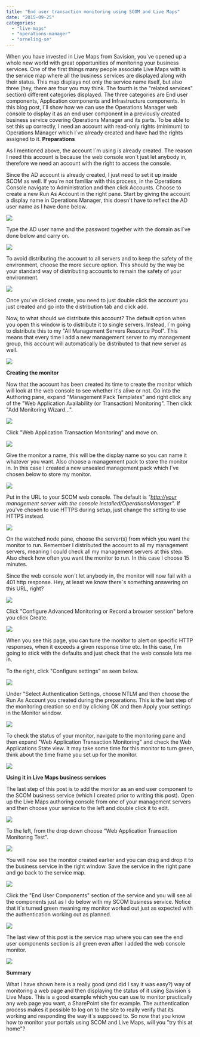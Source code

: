 ```yaml
---
title: "End user transaction monitoring using SCOM and Live Maps"
date: "2015-09-25"
categories: 
  - "live-maps"
  - "operations-manager"
  - "orneling-se"
---
```


When you have invested in Live Maps from Savision, you´ve opened up a whole new world with great opportunities of monitoring your business services. One of the first things many people associate Live Maps with is the service map where all the business services are displayed along with their status. This map displays not only the service name itself, but also three (hey, there are four you may think. The fourth is the "related services" section) different categories displayed. The three categories are End user components, Application components and Infrastructure components. In this blog post, I´ll show how we can use the Operations Manager web console to display it as an end user component in a previously created business service covering Operations Manager and its parts. To be able to set this up correctly, I need an account with read-only rights (minimum) to Operations Manager which I´ve already created and have had the rights assigned to it. **Preparations**

As I mentioned above, the account I´m using is already created. The reason I need this account is because the web console won´t just let anybody in, therefore we need an account with the right to access the console.

Since the AD account is already created, I just need to set it up inside SCOM as well. If you´re not familiar with this process, in the Operations Console navigate to Administration and then click Accounts. Choose to create a new Run As Account in the right pane. Start by giving the account a display name in Operations Manager, this doesn't have to reflect the AD user name as I have done below.

![](images/092515_1241_Endusertran1.png)

Type the AD user name and the password together with the domain as I´ve done below and carry on.

![](images/092515_1241_Endusertran2.png)

To avoid distributing the account to all servers and to keep the safety of the environment, choose the more secure option. This should by the way be your standard way of distributing accounts to remain the safety of your environment.

![](images/092515_1241_Endusertran3.png)

Once you´ve clicked create, you need to just double click the account you just created and go into the distribution tab and click add.

Now, to what should we distribute this account? The default option when you open this window is to distribute it to single servers. Instead, I´m going to distribute this to my "All Management Servers Resource Pool". This means that every time I add a new management server to my management group, this account will automatically be distributed to that new server as well.

![](images/092515_1241_Endusertran4.png)

**Creating the monitor**

Now that the account has been created its time to create the monitor which will look at the web console to see whether it's alive or not. Go into the Authoring pane, expand "Management Pack Templates" and right click any of the "Web Application Availability (or Transaction) Monitoring". Then click "Add Monitoring Wizard…".

![](images/092515_1241_Endusertran5.png)

Click "Web Application Transaction Monitoring" and move on.

![](images/092515_1241_Endusertran6.png)

Give the monitor a name, this will be the display name so you can name it whatever you want. Also choose a management pack to store the monitor in. In this case I created a new unsealed management pack which I´ve chosen below to store my monitor.

![](images/092515_1241_Endusertran7.png)

Put in the URL to your SCOM web console. The default is _"[http://your](http://your) management server with the console installed/OperationsManager"._ If you've chosen to use HTTPS during setup, just change the setting to use HTTPS instead.

![](images/092515_1241_Endusertran8.png)

On the watched node pane, choose the server(s) from which you want the monitor to run. Remember I distributed the account to all my management servers, meaning I could check all my management servers at this step. Also check how often you want the monitor to run. In this case I choose 15 minutes.

Since the web console won´t let anybody in, the monitor will now fail with a 401 http response. Hey, at least we know there´s something answering on this URL, right?

![](images/092515_1241_Endusertran9.png)

Click "Configure Advanced Monitoring or Record a browser session" before you click Create.

![](images/092515_1241_Endusertran10.png)

When you see this page, you can tune the monitor to alert on specific HTTP responses, when it exceeds a given response time etc. In this case, I´m going to stick with the defaults and just check that the web console lets me in.

To the right, click "Configure settings" as seen below.

![](images/092515_1241_Endusertran11.png)

Under "Select Authentication Settings, choose NTLM and then choose the Run As Account you created during the preparations. This is the last step of the monitoring creation so end by clicking OK and then Apply your settings in the Monitor window.

![](images/092515_1241_Endusertran12.png)

To check the status of your monitor, navigate to the monitoring pane and then expand "Web Application Transaction Monitoring" and check the Web Applications State view. It may take some time for this monitor to turn green, think about the time frame you set up for the monitor.

![](images/092515_1241_Endusertran13.png)

**Using it in Live Maps business services**

The last step of this post is to add the monitor as an end user component to the SCOM business service (which I created prior to writing this post). Open up the Live Maps authoring console from one of your management servers and then choose your service to the left and double click it to edit.

![](images/092515_1241_Endusertran14.png)

To the left, from the drop down choose "Web Application Transaction Monitoring Test".

![](images/092515_1241_Endusertran15.png)

You will now see the monitor created earlier and you can drag and drop it to the business service in the right window. Save the service in the right pane and go back to the service map.

![](images/092515_1241_Endusertran16.png)

Click the "End User Components" section of the service and you will see all the components just as I do below with my SCOM business service. Notice that it´s turned green meaning my monitor worked out just as expected with the authentication working out as planned.

![](images/092515_1241_Endusertran17.png)

The last view of this post is the service map where you can see the end user components section is all green even after I added the web console monitor.

![](images/092515_1241_Endusertran18.png)

**Summary**

What I have shown here is a really good (and did I say it was easy?) way of monitoring a web page and then displaying the status of it using Savision´s Live Maps. This is a good example which you can use to monitor practically any web page you want, a SharePoint site for example. The authentication process makes it possible to log on to the site to really verify that its working and responding the way it´s supposed to. So now that you know how to monitor your portals using SCOM and Live Maps, will you "try this at home"?
